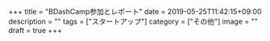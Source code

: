 +++
title = "BDashCamp参加とレポート"
date = 2019-05-25T11:42:15+09:00
description = ""
tags = ["スタートアップ"]
category = ["その他"]
image = ""
draft = true
+++
